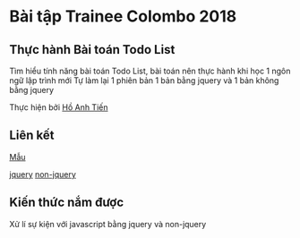 # Bài tập Trainee Colombo 2018

## Thực hành Bài toán Todo List

Tìm hiểu tính năng bài toán Todo List, bài toán nên thực hành khi học 1 ngôn ngữ lập trình mới
Tự làm lại 1 phiên bản 1 bản bằng jquery và 1 bản không bằng jquery

Thực hiện bởi [Hồ Anh Tiến](https://github.com/komatsu98)

## Liên kết

[Mẫu](http://todomvc.com/examples/jquery/#/all)

[jquery](https://komatsu98.github.io/ToDoList_Ho-Anh-Tien/jquery/)
[non-jquery](https://komatsu98.github.io/ToDoList_Ho-Anh-Tien/non-jquery/)

## Kiến thức nắm được

Xử lí sự kiện với javascript bằng jquery và non-jquery

